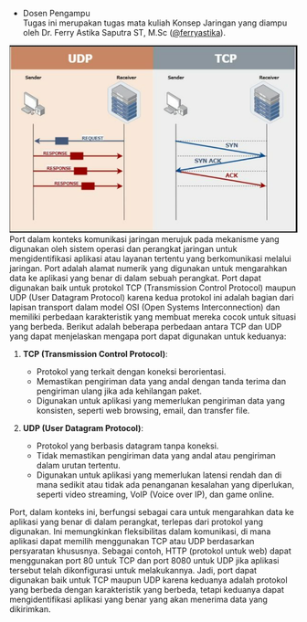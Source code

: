 * Dosen Pengampu  
Tugas ini merupakan tugas mata kuliah Konsep Jaringan yang diampu oleh Dr. Ferry Astika Saputra ST, M.Sc ([@ferryastika](https://github.com/ferryastika)).

![Gambar TCP dan UDP](tcp&udp.png)
Port dalam konteks komunikasi jaringan merujuk pada mekanisme yang digunakan oleh sistem operasi dan perangkat jaringan untuk mengidentifikasi aplikasi atau layanan tertentu yang berkomunikasi melalui jaringan. Port adalah alamat numerik yang digunakan untuk mengarahkan data ke aplikasi yang benar di dalam sebuah perangkat.
Port dapat digunakan baik untuk protokol TCP (Transmission Control Protocol) maupun UDP (User Datagram Protocol) karena kedua protokol ini adalah bagian dari lapisan transport dalam model OSI (Open Systems Interconnection) dan memiliki perbedaan karakteristik yang membuat mereka cocok untuk situasi yang berbeda.
Berikut adalah beberapa perbedaan antara TCP dan UDP yang dapat menjelaskan mengapa port dapat digunakan untuk keduanya:

1. **TCP (Transmission Control Protocol)**:
   - Protokol yang terkait dengan koneksi berorientasi.
   - Memastikan pengiriman data yang andal dengan tanda terima dan pengiriman ulang jika ada kehilangan paket.
   - Digunakan untuk aplikasi yang memerlukan pengiriman data yang konsisten, seperti web browsing, email, dan transfer file.

2. **UDP (User Datagram Protocol)**:
   - Protokol yang berbasis datagram tanpa koneksi.
   - Tidak memastikan pengiriman data yang andal atau pengiriman dalam urutan tertentu.
   - Digunakan untuk aplikasi yang memerlukan latensi rendah dan di mana sedikit atau tidak ada penanganan kesalahan yang diperlukan, seperti video streaming, VoIP (Voice over IP), dan game online.

Port, dalam konteks ini, berfungsi sebagai cara untuk mengarahkan data ke aplikasi yang benar di dalam perangkat, terlepas dari protokol yang digunakan. Ini memungkinkan fleksibilitas dalam komunikasi, di mana aplikasi dapat memilih menggunakan TCP atau UDP berdasarkan persyaratan khususnya. Sebagai contoh, HTTP (protokol untuk web) dapat menggunakan port 80 untuk TCP dan port 8080 untuk UDP jika aplikasi tersebut telah dikonfigurasi untuk melakukannya.
Jadi, port dapat digunakan baik untuk TCP maupun UDP karena keduanya adalah protokol yang berbeda dengan karakteristik yang berbeda, tetapi keduanya dapat mengidentifikasi aplikasi yang benar yang akan menerima data yang dikirimkan.
